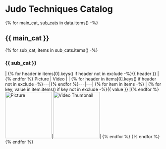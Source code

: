 # Judo Techniques Catalog

{% for main_cat, sub_cats in data.items() -%}
## {{ main_cat }}

{% for sub_cat, items in sub_cats.items() -%}
### {{ sub_cat }}

| {% for header in items[0].keys() if header not in exclude -%}{{ header }} |{% endfor %} Picture | Video |
| {% for header in items[0].keys() if header not in exclude -%}---|{% endfor %}---|---|
{% for item in items -%}
| {% for key, value in item.items() if key not in exclude -%}{{ value }} |{% endfor %}<a href="{{ item.tutorial }}"><img src="{{ item.picture }}" alt="Picture" style="width: 150px; height: auto;"></a>|<a href="https://youtu.be/{{ item.video_id }}"><img src="https://img.youtube.com/vi/{{ item.video_id }}/0.jpg" alt="Video Thumbnail" style="width: 150px; height: auto;"></a>|
{% endfor %}
{% endfor %}
{% endfor %}
